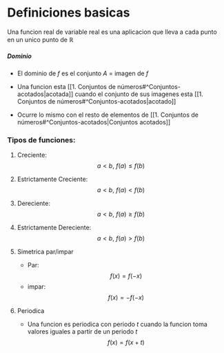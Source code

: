 # Definiciones basicas

Una funcion real de variable real es una aplicacion que lleva a cada punto en un unico punto de $\mathbb{R}$

##### Dominio
- El dominio de $f$ es el conjunto $A$ = imagen de $f$ 

- Una funcion esta [[1. Conjuntos de números#^Conjuntos-acotados|acotada]] cuando el conjunto de sus imagenes esta [[1. Conjuntos de números#^Conjuntos-acotados|acotado]]
- Ocurre lo mismo con el resto de elementos de [[1. Conjuntos de números#^Conjuntos-acotados|Conjuntos acotados]]

### Tipos de funciones:
1. Creciente: $$a < b,\  f(a) \leq f(b)$$
2. Estrictamente Creciente: $$a < b,\ f(a) < f(b)$$
3. Dereciente: $$a < b,\ f(a) \geq f(b)$$
4. Estrictamente Dereciente: $$a < b,\ f(a) > f(b)$$
5. Simetrica par/impar
	- Par: $$f(x) = f(-x)$$
	- impar: $$f(x) = -f(-x)$$

6. Periodica
	- Una funcion es periodica con periodo $t$ cuando la funcion toma valores iguales a partir de un periodo $t$ $$f(x) = f(x + t)$$